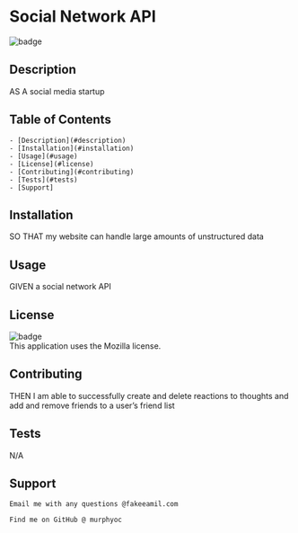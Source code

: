 
   # Social Network API
   
   ![badge](https://img.shields.io/badge/license-Mozilla-brightgreen)<br />
   
   ## Description 
   AS A social media startup

   ## Table of Contents
    - [Description](#description)
    - [Installation](#installation)
    - [Usage](#usage)
    - [License](#license)
    - [Contributing](#contributing)
    - [Tests](#tests)
    - [Support]
  
   ## Installation 
   SO THAT my website can handle large amounts of unstructured data

   ## Usage
   GIVEN a social network API

   ## License
   ![badge](https://img.shields.io/badge/license-Mozilla-brightgreen)
    <br />
    This application uses the Mozilla license. 
  
   ## Contributing
   THEN I am able to successfully create and delete reactions to thoughts and add and remove friends to a user’s friend list

   ## Tests
   N/A

   ## Support
    Email me with any questions @fakeeamil.com
    
    Find me on GitHub @ murphyoc

   
  